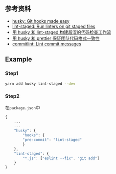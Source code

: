 ## 参考资料
- [husky: Git hooks made easy](https://github.com/typicode/husky)
- [lint-staged: Run linters on git staged files](https://github.com/okonet/lint-staged)
- [用 husky 和 lint-staged 构建超溜的代码检查工作流](https://segmentfault.com/a/1190000009546913)
- [用 husky 和 prettier 保证团队代码格式一致性](https://aisensiy.github.io/2018/02/28/husky-and-prettier/)
- [commitlint: Lint commit messages](https://github.com/marionebl/commitlint)

## Example
### Step1
```zsh
yarn add husky lint-staged --dev
```
### Step2
在`package.json`中
```js
{
    ...
    ...
    "husky": {
        "hooks": {  
        "pre-commit": "lint-staged"
        }
    },
    "lint-staged": {
        "*.js": ["eslint --fix", "git add"]
    }
}
```
